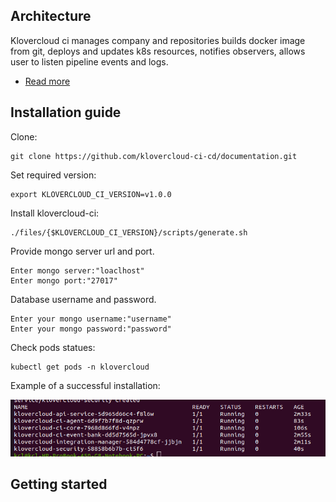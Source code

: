 ## Architecture
Klovercloud ci manages company and repositories builds docker image from git, deploys and updates k8s resources, notifies observers, allows user to listen pipeline events and logs.
-  [Read more](https://github.com/klovercloud-ci-cd/architecture/blob/master/README.md)
## Installation guide
Clone:
```couchbasequery
git clone https://github.com/klovercloud-ci-cd/documentation.git
```
Set required version:
```couchbasequery
export KLOVERCLOUD_CI_VERSION=v1.0.0
```
Install klovercloud-ci:
```couchbasequery
./files/{$KLOVERCLOUD_CI_VERSION}/scripts/generate.sh
```
Provide mongo server url and port.

```Example:
Enter mongo server:"loaclhost"
Enter mongo port:"27017"
```

Database username and password.

```Example:
Enter your mongo username:"username"
Enter your mongo password:"password"
```
Check pods statues:

```couchbasequery
kubectl get pods -n klovercloud
```
Example of a successful installation: 

![context](files/ss1.png)


## Getting started
